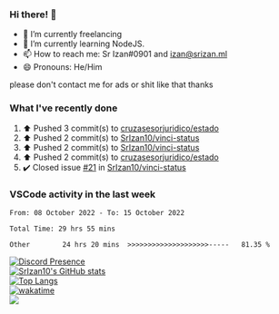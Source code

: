 ### Hi there! 👋

- 🔭 I’m currently freelancing
- 🌱 I’m currently learning NodeJS.
- 📫 How to reach me: Sr Izan#0901 and izan@srizan.ml
- 😄 Pronouns: He/Him

please don't contact me for ads or shit like that thanks

### What I've recently done

<!--RECENT_ACTIVITY:start-->
1. ⬆️ Pushed 3 commit(s) to [cruzasesorjuridico/estado](https://github.com/cruzasesorjuridico/estado)
2. ⬆️ Pushed 2 commit(s) to [SrIzan10/vinci-status](https://github.com/SrIzan10/vinci-status)
3. ⬆️ Pushed 2 commit(s) to [SrIzan10/vinci-status](https://github.com/SrIzan10/vinci-status)
4. ⬆️ Pushed 2 commit(s) to [cruzasesorjuridico/estado](https://github.com/cruzasesorjuridico/estado)
5. ✔️ Closed issue [#21](https://github.com/SrIzan10/vinci-status/issues/21) in [SrIzan10/vinci-status](https://github.com/SrIzan10/vinci-status)
<!--RECENT_ACTIVITY:end-->

### VSCode activity in the last week

<!--START_SECTION:waka-->

```text
From: 08 October 2022 - To: 15 October 2022

Total Time: 29 hrs 55 mins

Other        24 hrs 20 mins  >>>>>>>>>>>>>>>>>>>>-----   81.35 %
```

<!--END_SECTION:waka-->

[![Discord Presence](https://lanyard.cnrad.dev/api/703974042700611634)](https://discord.com/users/703974042700611634)  
[![SrIzan10's GitHub stats](https://github-readme-stats.vercel.app/api?username=SrIzan10&show_icons=true&theme=dark&count_private=true)](https://github.com/anuraghazra/github-readme-stats)  
[![Top Langs](https://github-readme-stats.vercel.app/api/top-langs/?username=SrIzan10&layout=compact&theme=dark&count_private=true)](https://github.com/anuraghazra/github-readme-stats)  
[![wakatime](https://wakatime.com/badge/user/4ad16edf-eadc-48d9-b010-26f275fe0be6.svg)](https://wakatime.com/@4ad16edf-eadc-48d9-b010-26f275fe0be6)   
![](https://metrics.lecoq.io/SrIzan10?base.repositories=0&languages=1&isocalendar=1&followup=1)
